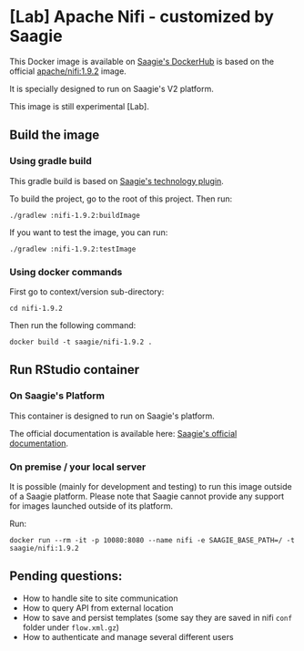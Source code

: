 # [Lab] Apache Nifi - customized by Saagie

This Docker image is available on [Saagie's DockerHub](https://hub.docker.com/r/saagie/nifi) is based on the official [apache/nifi:1.9.2](https://hub.docker.com/r/apache/nifi/) image.

It is specially designed to run on Saagie's V2 platform.

This image is still experimental [Lab].

## Build the image

### Using gradle build 

This gradle build is based on [Saagie's technology plugin](https://github.com/saagie/technologies-plugin). 

To build the project, go to the root of this project.
Then run:

```
./gradlew :nifi-1.9.2:buildImage
```

If you want to test the image, you can run:
```
./gradlew :nifi-1.9.2:testImage
```

### Using docker commands

First go to context/version sub-directory:

```
cd nifi-1.9.2
```

Then run the following command:
```
docker build -t saagie/nifi-1.9.2 .
```
     
## Run RStudio container

### On Saagie's Platform 

This container is designed to run on Saagie's platform.

The official documentation is available here: [Saagie's official documentation](https://docs.saagie.io/product/latest/sdk/index.html).

### On premise / your local server

It is possible (mainly for development and testing) to run this image outside of a Saagie platform.
Please note that Saagie cannot provide any support for images launched outside of its platform.

Run: 
```
docker run --rm -it -p 10080:8080 --name nifi -e SAAGIE_BASE_PATH=/ -t saagie/nifi:1.9.2
```

## Pending questions:
 - How to handle site to site communication
 - How to query API from external location
 - How to save and persist templates (some say they are saved in nifi `conf` folder under `flow.xml.gz`)
 - How to authenticate and manage several different users
